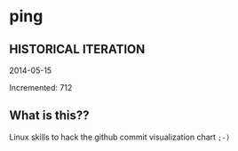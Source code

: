 # ping

## HISTORICAL ITERATION
2014-05-15

Incremented: 712

## What is this?? 
Linux skills to hack the github commit visualization chart `;-)`
